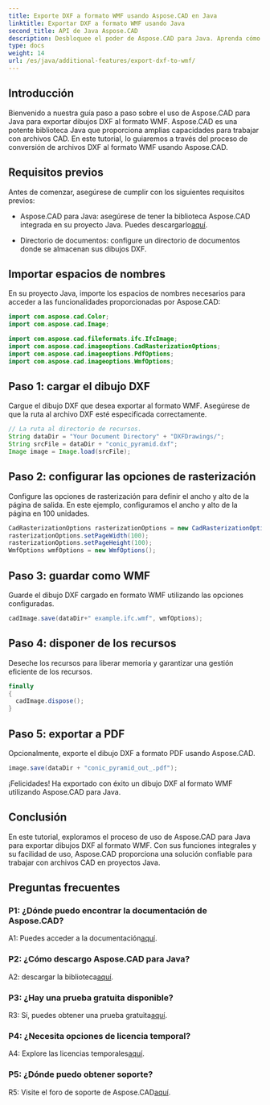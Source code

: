 ```yaml
---
title: Exporte DXF a formato WMF usando Aspose.CAD en Java
linktitle: Exportar DXF a formato WMF usando Java
second_title: API de Java Aspose.CAD
description: Desbloquee el poder de Aspose.CAD para Java. Aprenda cómo exportar sin esfuerzo dibujos DXF al formato WMF con nuestro tutorial detallado. Descargue la biblioteca, siga nuestra guía paso a paso y mejore su manejo de archivos CAD.
type: docs
weight: 14
url: /es/java/additional-features/export-dxf-to-wmf/
---
```

## Introducción

Bienvenido a nuestra guía paso a paso sobre el uso de Aspose.CAD para Java para exportar dibujos DXF al formato WMF. Aspose.CAD es una potente biblioteca Java que proporciona amplias capacidades para trabajar con archivos CAD. En este tutorial, lo guiaremos a través del proceso de conversión de archivos DXF al formato WMF usando Aspose.CAD.

## Requisitos previos

Antes de comenzar, asegúrese de cumplir con los siguientes requisitos previos:

-  Aspose.CAD para Java: asegúrese de tener la biblioteca Aspose.CAD integrada en su proyecto Java. Puedes descargarlo[aquí](https://releases.aspose.com/cad/java/).

- Directorio de documentos: configure un directorio de documentos donde se almacenan sus dibujos DXF.

## Importar espacios de nombres

En su proyecto Java, importe los espacios de nombres necesarios para acceder a las funcionalidades proporcionadas por Aspose.CAD:

```java
import com.aspose.cad.Color;
import com.aspose.cad.Image;

import com.aspose.cad.fileformats.ifc.IfcImage;
import com.aspose.cad.imageoptions.CadRasterizationOptions;
import com.aspose.cad.imageoptions.PdfOptions;
import com.aspose.cad.imageoptions.WmfOptions;
```

## Paso 1: cargar el dibujo DXF

Cargue el dibujo DXF que desea exportar al formato WMF. Asegúrese de que la ruta al archivo DXF esté especificada correctamente.

```java
// La ruta al directorio de recursos.
String dataDir = "Your Document Directory" + "DXFDrawings/";
String srcFile = dataDir + "conic_pyramid.dxf";
Image image = Image.load(srcFile);
```

## Paso 2: configurar las opciones de rasterización

Configure las opciones de rasterización para definir el ancho y alto de la página de salida. En este ejemplo, configuramos el ancho y alto de la página en 100 unidades.

```java
CadRasterizationOptions rasterizationOptions = new CadRasterizationOptions();
rasterizationOptions.setPageWidth(100);
rasterizationOptions.setPageHeight(100);
WmfOptions wmfOptions = new WmfOptions();
```

## Paso 3: guardar como WMF

Guarde el dibujo DXF cargado en formato WMF utilizando las opciones configuradas.

```java
cadImage.save(dataDir+" example.ifc.wmf", wmfOptions);
```

## Paso 4: disponer de los recursos

Deseche los recursos para liberar memoria y garantizar una gestión eficiente de los recursos.

```java
finally
{
  cadImage.dispose();
}
```

## Paso 5: exportar a PDF

Opcionalmente, exporte el dibujo DXF a formato PDF usando Aspose.CAD.

```java
image.save(dataDir + "conic_pyramid_out_.pdf"); 
```

¡Felicidades! Ha exportado con éxito un dibujo DXF al formato WMF utilizando Aspose.CAD para Java.

## Conclusión

En este tutorial, exploramos el proceso de uso de Aspose.CAD para Java para exportar dibujos DXF al formato WMF. Con sus funciones integrales y su facilidad de uso, Aspose.CAD proporciona una solución confiable para trabajar con archivos CAD en proyectos Java.

## Preguntas frecuentes

### P1: ¿Dónde puedo encontrar la documentación de Aspose.CAD?

 A1: Puedes acceder a la documentación[aquí](https://reference.aspose.com/cad/java/).

### P2: ¿Cómo descargo Aspose.CAD para Java?

 A2: descargar la biblioteca[aquí](https://releases.aspose.com/cad/java/).

### P3: ¿Hay una prueba gratuita disponible?

R3: Sí, puedes obtener una prueba gratuita[aquí](https://releases.aspose.com/).

### P4: ¿Necesita opciones de licencia temporal?

 A4: Explore las licencias temporales[aquí](https://purchase.aspose.com/temporary-license/).

### P5: ¿Dónde puedo obtener soporte?

 R5: Visite el foro de soporte de Aspose.CAD[aquí](https://forum.aspose.com/c/cad/19).